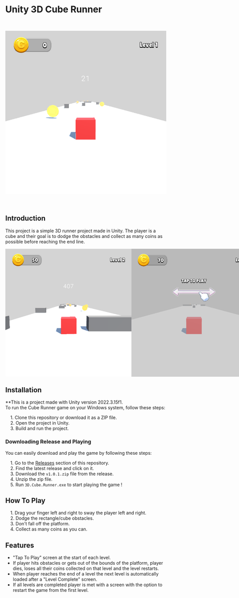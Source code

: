 # Unity 3D Cube Runner

<br>
<p align="center">
    <img src="Screenshots/Cube-Runner-screenshot1.png" alt="In-Game" />
</p>
<br>

## Introduction

This project is a simple 3D runner project made in Unity. The player is a cube and their goal is to dodge the obstacles and collect as many coins as possible before reaching the end line.  

<div style="display: flex; justify-content: space-between;">
    <img src="Screenshots/Cube-Runner-screenshot2.png" width="400" height="400" alt="In-Game" />
    <img src="Screenshots/Cube-Runner-screenshot3.png" width="400" height="400" alt="In-Game" />
</div>

## Installation

**This is a project made with Unity version 2022.3.15f1.  
To run the Cube Runner game on your Windows system, follow these steps:  

&nbsp;&nbsp;&nbsp; 1. Clone this repository or download it as a ZIP file.  
&nbsp;&nbsp;&nbsp; 2. Open the project in Unity.  
&nbsp;&nbsp;&nbsp; 3. Build and run the project.  


### Downloading Release and Playing

You can easily download and play the game by following these steps:

&nbsp;&nbsp;&nbsp; 1. Go to the [Releases](https://github.com/AnastasyaDuygu/Cube-Runner/releases) section of this repository.  
&nbsp;&nbsp;&nbsp; 2. Find the latest release and click on it.  
&nbsp;&nbsp;&nbsp; 3. Download the ` v1.0.1.zip ` file from the release.  
&nbsp;&nbsp;&nbsp; 4. Unzip the zip file.    
&nbsp;&nbsp;&nbsp; 5. Run ` 3D.Cube.Runner.exe ` to start playing the game !  


## How To Play
&nbsp;&nbsp;&nbsp; 1. Drag your finger left and right to sway the player left and right.  
&nbsp;&nbsp;&nbsp; 2. Dodge the rectangle/cube obstacles.  
&nbsp;&nbsp;&nbsp; 3. Don't fall off the platform.  
&nbsp;&nbsp;&nbsp; 4. Collect as many coins as you can.  


## Features

- "Tap To Play" screen at the start of each level.
- If player hits obstacles or gets out of the bounds of the platform, player dies, loses all their coins collected on that level and the level restarts.
- When player reaches the end of a level the next level is automatically loaded after a "Level Complete" screen.
- If all levels are completed player is met with a screen with the option to restart the game from the first level.
